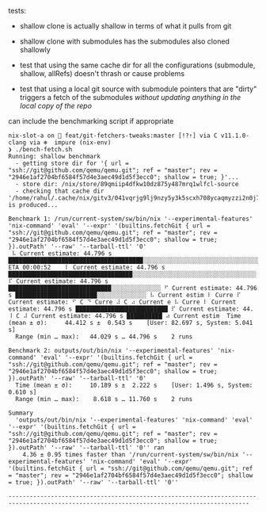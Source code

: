 tests:
  - shallow clone is actually shallow in terms of what it pulls from git
  - shallow clone with submodules has the submodules also cloned shallowly
  - test that using the same cache dir for all the configurations (submodule, shallow, allRefs) doesn't thrash or cause problems

  - test that using a local git source with submodule pointers that are "dirty" triggers a fetch of the submodules *without updating anything in the local copy of the repo*

can include the benchmarking script if appropriate


```
nix-slot-a on  feat/git-fetchers-tweaks:master [!?⇡] via C v11.1.0-clang via ❄️  impure (nix-env)
❯ ./bench-fetch.sh
Running: shallow benchmark
  - getting store dir for '{ url = "ssh://git@github.com/qemu/qemu.git"; ref = "master"; rev = "2946e1af2704bf6584f57d4e3aec49d1d5f3ecc0"; shallow = true; }'...
  - store dir: /nix/store/89qmiip4dfkw10dz875y487mrq1wlfcl-source
  - checking that cache dir '/home/rahul/.cache/nix/gitv3/041vqrjg9lj9nzy5y3k5scxh708ycaqmyzzi2n0j7xwdi3rs5cg3' is produced...

Benchmark 1: /run/current-system/sw/bin/nix '--experimental-features' 'nix-command' 'eval' '--expr' '(builtins.fetchGit { url = "ssh://git@github.com/qemu/qemu.git"; ref = "master"; rev = "2946e1af2704bf6584f57d4e3aec49d1d5f3ecc0"; shallow = true; }).outPath' '--raw' '--tarball-ttl' '0'
 ⠧ Current estimate: 44.796 s ██████████████████████████████████████░░░░░░░░░░░░░░░░░░░░░░░░░░░░░░░░░░░░░░░ ETA 00:00:52    ⠇ Current estimate: 44.796 s ███████████████████████████████████░░░░░░░░░░░░░░░░░░░░░░░░░░░░░░░░░░░  ⠏ Current estimate: 44.796 s █████████████████████████████░░░░░░░░░░░░░░ ⠋ Current estimate: 44.796 s ███████████████████████░░░░░░░░░░░░░░ ⠧ Current estim ⠇ Curre ⠏ Current estimate: ⠋ C ⠙ Curre ⠼ C ⠴ Current e ⠧ Curre ⠇ Current estimate: 44.796 s ██████████████████████████ ⠏ Current estimate: 44. ⠸ C ⠼ Current estimate: 44.796 s ██████████ ⠴ Current estim  Time (mean ± σ):     44.412 s ±  0.543 s    [User: 82.697 s, System: 5.041 s]
  Range (min … max):   44.029 s … 44.796 s    2 runs

Benchmark 2: outputs/out/bin/nix '--experimental-features' 'nix-command' 'eval' '--expr' '(builtins.fetchGit { url = "ssh://git@github.com/qemu/qemu.git"; ref = "master"; rev = "2946e1af2704bf6584f57d4e3aec49d1d5f3ecc0"; shallow = true; }).outPath' '--raw' '--tarball-ttl' '0'
  Time (mean ± σ):     10.189 s ±  2.222 s    [User: 1.496 s, System: 0.610 s]
  Range (min … max):    8.618 s … 11.760 s    2 runs

Summary
  'outputs/out/bin/nix '--experimental-features' 'nix-command' 'eval' '--expr' '(builtins.fetchGit { url = "ssh://git@github.com/qemu/qemu.git"; ref = "master"; rev = "2946e1af2704bf6584f57d4e3aec49d1d5f3ecc0"; shallow = true; }).outPath' '--raw' '--tarball-ttl' '0'' ran
    4.36 ± 0.95 times faster than '/run/current-system/sw/bin/nix '--experimental-features' 'nix-command' 'eval' '--expr' '(builtins.fetchGit { url = "ssh://git@github.com/qemu/qemu.git"; ref = "master"; rev = "2946e1af2704bf6584f57d4e3aec49d1d5f3ecc0"; shallow = true; }).outPath' '--raw' '--tarball-ttl' '0''

------------------------------------------------------------------------------------------------------------------------------------------
```
